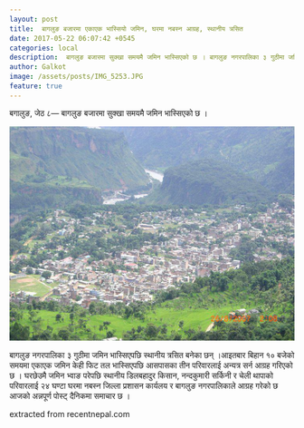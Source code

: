 ```yaml
---
layout: post
title:  बागलुङ बजारमा एकाएक भास्सियो जमिन, घरमा नबस्न आग्रह, स्थानीय त्रसित
date: 2017-05-22 06:07:42 +0545
categories: local
description:  बागलुङ बजारमा सुक्खा समयमै जमिन भास्सिएको छ । बागलुङ नगरपालिका ३ गुठीमा जमिन भास्सिएपछि स्थानीय त्रसित बनेका छन् ।  Galkot Municipality News, Khabar, Information
author: Galkot
image: /assets/posts/IMG_5253.JPG
feature: true
---
```


बगालुङ, जेठ ८— बागलुङ बजारमा सुक्खा समयमै जमिन भास्सिएको छ ।


<img src="/assets/posts/IMG_5253.JPG" alt="gha"/>

 बागलुङ नगरपालिका ३ गुठीमा जमिन भास्सिएपछि स्थानीय त्रसित बनेका छन् ।आइतबार बिहान १० बजेको समयमा एकाएक जमिन केही फिट तल भास्सिएपछि आसपासका तीन परिवारलाई अन्यत्र सर्न आग्रह गरिएको छ ।
घरछेउमै जमिन भ्वाङ परेपछि स्थानीय डिलबहादुर किसान, नन्दकुमारी
 सर्किनी र चेली थापाको परिवारलाई २४ घण्टा घरमा नबस्न जिल्ला प्रशासन कार्यलय र बागलुङ नगरपालिकाले आग्रह गरेको छ आजको अन्नपूर्ण पोस्ट् दैनिकमा समाचार छ ।


extracted from recentnepal.com
